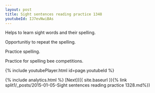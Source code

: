 ```yaml
---
layout: post
title: Sight sentences reading practice 1348
youtubeId: IJ7evNwiBAs
---
```

 
 
Helps to learn sight words and their spelling.

Opportunitiy to repeat the spelling. 

Practice spelling. 
 
Practice for spelling bee competitions. 
 
{% include youtubePlayer.html id=page.youtubeId %}
 
 
{% include analytics.html %} 
[Next]({{ site.baseurl }}{% link  split1/_posts/2015-01-05-Sight sentences reading practice 1328.md%})
 
